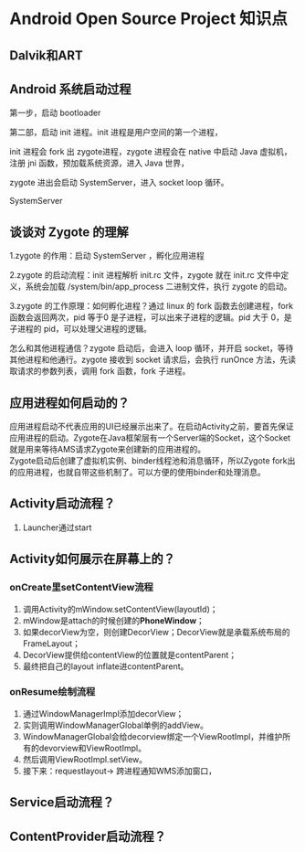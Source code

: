 # Android Open Source Project 知识点

## Dalvik和ART


## Android 系统启动过程

第一步，启动 bootloader 

第二部，启动 init 进程。init 进程是用户空间的第一个进程，

init 进程会 fork 出 zygote进程，zygote 进程会在 native 中启动 Java 虚拟机，注册 jni 函数，预加载系统资源，进入 Java 世界，

zygote 进出会启动 SystemServer，进入 socket loop 循环。

SystemServer 



## 谈谈对 Zygote 的理解

1.zygote 的作用：启动 SystemServer ，孵化应用进程

2.zygote 的启动流程：init 进程解析 init.rc 文件，zygote 就在 init.rc 文件中定义，系统会加载 /system/bin/app_process 二进制文件，执行 zygote 的启动。

3.zygote 的工作原理：如何孵化进程？通过 linux 的 fork 函数去创建进程，fork 函数会返回两次，pid 等于0 是子进程，可以出来子进程的逻辑。pid 大于 0，是子进程的 pid，可以处理父进程的逻辑。

怎么和其他进程通信？zygote 启动后，会进入 loop 循环，并开启 socket，等待其他进程和他通行。zygote 接收到 socket 请求后，会执行 runOnce 方法，先读取请求的参数列表，调用 fork 函数，fork 子进程。

## 应用进程如何启动的？
应用进程启动不代表应用的UI已经展示出来了。在启动Activity之前，要首先保证应用进程的启动。Zygote在Java框架层有一个Server端的Socket，这个Socket就是用来等待AMS请求Zygote来创建新的应用进程的。  
Zygote启动后创建了虚拟机实例、binder线程池和消息循环，所以Zygote fork出的应用进程，也就自带这些机制了。可以方便的使用binder和处理消息。  


## Activity启动流程？
1. Launcher通过start

## Activity如何展示在屏幕上的？
### onCreate里setContentView流程
1. 调用Activity的mWindow.setContentView(layoutId)；
2. mWindow是attach的时候创建的**PhoneWindow**；
3. 如果decorView为空，则创建DecorView；DecorView就是承载系统布局的FrameLayout；
4. DecorView提供给contentView的位置就是contentParent；
5. 最终把自己的layout inflate进contentParent。

### onResume绘制流程
1. 通过WindowManagerImpl添加decorView；
2. 实则调用WindowManagerGlobal单例的addView。
3. WindowManagerGlobal会给decorview绑定一个ViewRootImpl，并维护所有的devorview和ViewRootImpl。
4. 然后调用ViewRootImpl.setView。
5. 接下来：requestlayout-> 跨进程通知WMS添加窗口，

## Service启动流程？
## ContentProvider启动流程？
##  